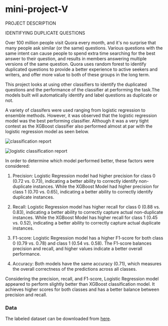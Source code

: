 # mini-project-V
PROJECT DESCRIPTION

IDENTIFYING DUPLICATE QUESTIONS

Over 100 million people visit Quora every month, and it's no surprise that many people ask similar (or the same) questions. Various questions with the same intent can cause people to spend extra time searching for the best answer to their question, and results in members answering multiple versions of the same question. Quora uses random forest to identify duplicated questions to provide a better experience to active seekers and writers, and offer more value to both of these groups in the long term.

This project looks at using other classifiers to identify the duplicated questions and the performance of the classifier at performing the task.The models built will automatically identify and label questions as duplicate or not.

A variety of classifers were used ranging from logistic regression to ensemble methods. However, it was observed that the logistic regression model was the best performing classifier. Although it was a very tight contest as the XGBoost classifier also performed almost at par with the logistic regression model as seen below. 



![classification report](https://github.com/tombra1984/QUORA-QUESTIONS/assets/127909963/eaa18beb-f14d-45f9-acad-b9c61e4b6b65)





![logistic classification report](https://github.com/tombra1984/QUORA-QUESTIONS/assets/127909963/f3a4ba9e-0a50-43fd-97ae-7eb45bc75521)


In order to determine which model performed better, these factors were considered:

1. Precision: Logistic Regression model had higher precision for class 0 (0.72 vs. 0.73), indicating a better ability to correctly identify non-duplicate instances. While the XGBoost Model  had higher precision for class 1 (0.70 vs. 0.65), indicating a better ability to correctly identify duplicate instances.

2. Recall:  Logistic Regression model has higher recall for class 0 (0.88 vs. 0.83), indicating a better ability to correctly capture actual non-duplicate instances. While the XGBoost Model  has higher recall for class 1 (0.45 vs. 0.52), indicating a better ability to correctly capture actual duplicate instances.

3. F1-score:  Logistic Regression model has a higher F1-score for both class 0 (0.79 vs. 0.78) and class 1 (0.54 vs. 0.58). The F1-score balances precision and recall, and higher values indicate a better overall performance.

4. Accuracy: Both models have the same accuracy (0.71), which measures the overall correctness of the predictions across all classes.

Considering the precision, recall, and F1-score, Logistic Regression model appeared to perform slightly better than XGBoost classification model. It achieves higher scores for both classes and has a better balance between precision and recall. 


### Data

The labeled dataset can be downloaded from [here](https://drive.google.com/file/d/19iWVGLBi7edqybybam56bt2Zy7vpf1Xc/view?usp=sharing).
